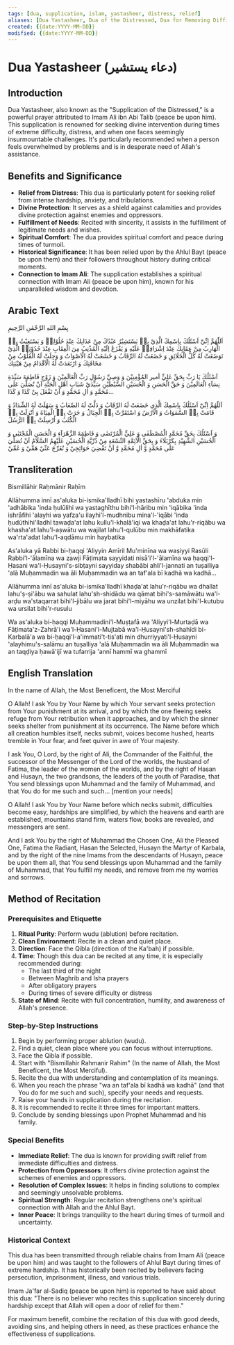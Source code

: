 ```yaml
---
tags: [dua, supplication, islam, yastasheer, distress, relief]
aliases: [Dua Yastasheer, Dua of the Distressed, Dua for Removing Difficulties]
created: {{date:YYYY-MM-DD}}
modified: {{date:YYYY-MM-DD}}
---
```


# Dua Yastasheer (دعاء يستشير)

## Introduction

Dua Yastasheer, also known as the "Supplication of the Distressed," is a powerful prayer attributed to Imam Ali ibn Abi Talib (peace be upon him). This supplication is renowned for seeking divine intervention during times of extreme difficulty, distress, and when one faces seemingly insurmountable challenges. It's particularly recommended when a person feels overwhelmed by problems and is in desperate need of Allah's assistance.

## Benefits and Significance

- **Relief from Distress**: This dua is particularly potent for seeking relief from intense hardship, anxiety, and tribulations.
- **Divine Protection**: It serves as a shield against calamities and provides divine protection against enemies and oppressors.
- **Fulfillment of Needs**: Recited with sincerity, it assists in the fulfillment of legitimate needs and wishes.
- **Spiritual Comfort**: The dua provides spiritual comfort and peace during times of turmoil.
- **Historical Significance**: It has been relied upon by the Ahlul Bayt (peace be upon them) and their followers throughout history during critical moments.
- **Connection to Imam Ali**: The supplication establishes a spiritual connection with Imam Ali (peace be upon him), known for his unparalleled wisdom and devotion.

## Arabic Text

بِسْمِ اللهِ الرَّحْمٰنِ الرَّحِيمِ

اَللّٰهُمَّ اِنِّيْٓ اَسْئَلُكَ بِاِسْمِكَ الَّذِيْ بِهٖ يَسْتَشِيْرُ عَبْدُكَ مِنْ عَذَابِكَ عِنْدَ حُلُوْلِهٖ وَ يَسْتَغِيْثُ بِهٖ الْهَارِبُ مِنْ عِقَابِكَ عِنْدَ اِشْرَافِهٖ عَلَيْهِ وَ يَفْزَعُ اِلَيْهِ الْمُذْنِبُ مِنَ الْعِقَابِ عِنْدَ حُدُوْثِهٖ الَّذِيْ تَوَضَعَتْ لَهُ كُلُّ الْخَلَائِقِ وَ خَضَعَتْ لَهُ الرِّقَابُ وَ خَشَعَتْ لَهُ الْاَصْوَاتُ وَ وَجِلَتْ لَهُ الْقُلُوْبُ مِنْ مَخَافَتِكَ وَ ارْتَعَدَتْ لَهُ الْاَقْدَامُ مِنْ هَيْبَتِكَ

اَسْئَلُكَ يَا رَبِّ بِحَقِّ عَلِيٍّ أمير المُؤْمِنِيْنَ وَ وَصِيِّ رَسُوْلِ رَبِّ الْعَالَمِيْنَ وَ زَوْجِ فَاطِمَةَ سَيِّدَةِ نِسَآءِ الْعَالَمِيْنَ وَ حَقِّ الْحَسَنِ وَ الْحُسَيْنِ السِّبْطَيْنِ سَيِّدَيْ شَبَابِ اَهْلِ الْجَنَّةِ اَنْ تُصَلِّيَ عَلٰى مُحَمَّدٍ وَ اٰلِ مُحَمَّدٍ وَ اَنْ تَفْعَلَ بِيْ كَذَا وَ كَذَا...

اَللّهُمَّ اِنِّيْٓ اَسْئَلُكَ بِاِسْمِكَ الَّذِي خَضَعَتْ لَهُ الرِّقَابُ وَ ذَلَّتْ لَهُ الصِّعَابُ وَ سَهُلَتْ لَهُ الشِّدَادُ وَ قَامَتْ بِهٖ السَّمٰوَاتُ وَ الْاَرْضُ وَ اسْتَقَرَّتْ بِهٖ الْجِبَالُ وَ جَرَتْ بِهٖ الْمِيَاهُ وَ اُنْزِلَتْ بِهٖ الْكُتُبُ وَ اُرْسِلَتْ بِهٖ الرُّسُلُ

وَ اَسْئَلُكَ بِحَقِّ مُحَمَّدٍ الْمُصْطَفٰى وَ عَلِيٍّ الْمُرْتَضٰى وَ فَاطِمَةَ الزَّهْرَآءِ وَ الْحَسَنِ الْمُجْتَبٰى وَ الْحُسَيْنِ الشَّهِيْدِ بِكَرْبَلَاءَ وَ بِحَقِّ الْاَئِمَّةِ التِّسْعَةِ مِنْ ذُرِّيَّةِ الْحُسَيْنِ عَلَيْهِمُ السَّلَامُ اَنْ تُصَلِّيَ عَلٰى مُحَمَّدٍ وَّ اٰلِ مُحَمَّدٍ وَّ اَنْ تَقْضِيَ حَوَائِجِيْ وَ تُفَرِّجَ عَنِّيْ هَمِّيْ وَ غَمِّيْ

## Transliteration

Bismillāhir Raḥmānir Raḥīm

Allāhumma innī as'aluka bi-ismika'lladhī bihi yastashīru 'abduka min 'adhābika 'inda ḥulūlihi wa yastaghīthu bihi'l-hāribu min 'iqābika 'inda ishrāfihi 'alayhi wa yafza'u ilayhi'l-mudhnibu mina'l-'iqābi 'inda ḥudūthihi'lladhī tawaḍa'at lahu kullu'l-khalā'iqi wa khaḍa'at lahu'r-riqābu wa khasha'at lahu'l-aṣwātu wa wajilat lahu'l-qulūbu min makhāfatika wa'rta'adat lahu'l-aqdāmu min haybatika

As'aluka yā Rabbi bi-ḥaqqi 'Aliyyin Amīril Mu'minīna wa waṣiyyi Rasūli Rabbi'l-'ālamīna wa zawji Fāṭimata sayyidati nisā'i'l-'ālamīna wa ḥaqqi'l-Ḥasani wa'l-Ḥusayni's-sibṭayni sayyiday shabābi ahli'l-jannati an tuṣalliya 'alā Muḥammadin wa āli Muḥammadin wa an taf'ala bī kadhā wa kadhā...

Allāhumma innī as'aluka bi-ismika'lladhī khaḍa'at lahu'r-riqābu wa dhallat lahu'ṣ-ṣi'ābu wa sahulat lahu'sh-shidādu wa qāmat bihi's-samāwātu wa'l-arḍu wa'staqarrat bihi'l-jibālu wa jarat bihi'l-miyāhu wa unzilat bihi'l-kutubu wa ursilat bihi'r-rusulu

Wa as'aluka bi-ḥaqqi Muḥammadini'l-Muṣṭafā wa 'Aliyyi'l-Murtaḍā wa Fāṭimata'z-Zahrā'i wa'l-Ḥasani'l-Mujtabā wa'l-Ḥusayni'sh-shahīdi bi-Karbalā'a wa bi-ḥaqqi'l-a'immati't-tis'ati min dhurriyyati'l-Ḥusayni 'alayhimu's-salāmu an tuṣalliya 'alā Muḥammadin wa āli Muḥammadin wa an taqḍiya ḥawā'ijī wa tufarrija 'annī hammī wa ghammī

## English Translation

In the name of Allah, the Most Beneficent, the Most Merciful

O Allah! I ask You by Your Name by which Your servant seeks protection from Your punishment at its arrival, and by which the one fleeing seeks refuge from Your retribution when it approaches, and by which the sinner seeks shelter from punishment at its occurrence. The Name before which all creation humbles itself, necks submit, voices become hushed, hearts tremble in Your fear, and feet quiver in awe of Your majesty.

I ask You, O Lord, by the right of Ali, the Commander of the Faithful, the successor of the Messenger of the Lord of the worlds, the husband of Fatima, the leader of the women of the worlds, and by the right of Hasan and Husayn, the two grandsons, the leaders of the youth of Paradise, that You send blessings upon Muhammad and the family of Muhammad, and that You do for me such and such... [mention your needs]

O Allah! I ask You by Your Name before which necks submit, difficulties become easy, hardships are simplified, by which the heavens and earth are established, mountains stand firm, waters flow, books are revealed, and messengers are sent.

And I ask You by the right of Muhammad the Chosen One, Ali the Pleased One, Fatima the Radiant, Hasan the Selected, Husayn the Martyr of Karbala, and by the right of the nine Imams from the descendants of Husayn, peace be upon them all, that You send blessings upon Muhammad and the family of Muhammad, that You fulfill my needs, and remove from me my worries and sorrows.

## Method of Recitation

### Prerequisites and Etiquette

1. **Ritual Purity**: Perform wudu (ablution) before recitation.
2. **Clean Environment**: Recite in a clean and quiet place.
3. **Direction**: Face the Qibla (direction of the Ka'bah) if possible.
4. **Time**: Though this dua can be recited at any time, it is especially recommended during:
   - The last third of the night
   - Between Maghrib and Isha prayers
   - After obligatory prayers
   - During times of severe difficulty or distress
5. **State of Mind**: Recite with full concentration, humility, and awareness of Allah's presence.

### Step-by-Step Instructions

1. Begin by performing proper ablution (wudu).
2. Find a quiet, clean place where you can focus without interruptions.
3. Face the Qibla if possible.
4. Start with "Bismillahir Rahmanir Rahim" (In the name of Allah, the Most Beneficent, the Most Merciful).
5. Recite the dua with understanding and contemplation of its meanings.
6. When you reach the phrase "wa an taf'ala bī kadhā wa kadhā" (and that You do for me such and such), specify your needs and requests.
7. Raise your hands in supplication during the recitation.
8. It is recommended to recite it three times for important matters.
9. Conclude by sending blessings upon Prophet Muhammad and his family.

### Special Benefits

- **Immediate Relief**: The dua is known for providing swift relief from immediate difficulties and distress.
- **Protection from Oppressors**: It offers divine protection against the schemes of enemies and oppressors.
- **Resolution of Complex Issues**: It helps in finding solutions to complex and seemingly unsolvable problems.
- **Spiritual Strength**: Regular recitation strengthens one's spiritual connection with Allah and the Ahlul Bayt.
- **Inner Peace**: It brings tranquility to the heart during times of turmoil and uncertainty.

### Historical Context

This dua has been transmitted through reliable chains from Imam Ali (peace be upon him) and was taught to the followers of Ahlul Bayt during times of extreme hardship. It has historically been recited by believers facing persecution, imprisonment, illness, and various trials.

Imam Ja'far al-Sadiq (peace be upon him) is reported to have said about this dua: "There is no believer who recites this supplication sincerely during hardship except that Allah will open a door of relief for them."

For maximum benefit, combine the recitation of this dua with good deeds, avoiding sins, and helping others in need, as these practices enhance the effectiveness of supplications.

